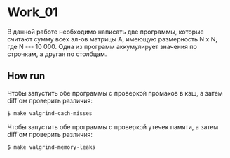 # Work_01
В данной работе необходимо написать две программы, которые считают сумму всех эл-ов матрицы A, имеющую размерность N x N, где N --- 10 000. Одна из программ аккумулирует значения по строчкам, а другая по столбцам.

## How run
Чтобы запустить обе программы с проверкой промахов в кэш, а затем diff`ом проверить различия:
```sh
$ make valgrind-cach-misses
```

Чтобы запустить обе программы с проверкой утечек памяти, а затем diff`ом проверить различия:
```sh
$ make valgrind-memory-leaks
```